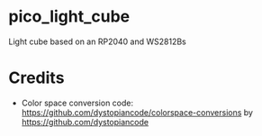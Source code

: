 # pico_light_cube
Light cube based on an RP2040 and WS2812Bs

# Credits
- Color space conversion code: https://github.com/dystopiancode/colorspace-conversions by https://github.com/dystopiancode
